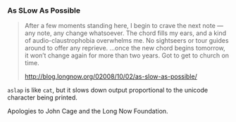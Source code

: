### As SLow As Possible

> After a few moments standing here, I begin to crave the next note — any note,
> any change whatsoever. The chord fills my ears, and a kind of
> audio-claustrophobia overwhelms me. No sightseers or tour guides around to
> offer any reprieve. ...once the new chord begins tomorrow, it won’t change
> again for more than two years. Got to get to church on time.
>
> http://blog.longnow.org/02008/10/02/as-slow-as-possible/

`aslap` is like `cat`, but it slows down output proportional to the unicode
character being printed.

Apologies to John Cage and the Long Now Foundation.
